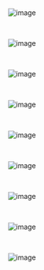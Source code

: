 

<br>

![image](https://user-images.githubusercontent.com/114075332/230796855-7c64926d-461c-4412-a3a3-596daa63d05a.png)

<br>

![image](https://user-images.githubusercontent.com/114075332/230792809-06de944b-9553-4ccb-aa87-97b49095bf87.png)

<br>

![image](https://user-images.githubusercontent.com/114075332/230793151-ca5b1170-9ea9-4284-b427-2f25d2d8ec94.png)

<br>

![image](https://user-images.githubusercontent.com/114075332/230794863-5924193d-a12c-43cd-bd4d-e63df919e73f.png)


<br>

![image](https://user-images.githubusercontent.com/114075332/230792955-778cd829-0fac-43b6-9407-d046e2df8ae1.png)


<br>

![image](https://user-images.githubusercontent.com/114075332/230792971-1890ee5c-9383-4bff-b43b-e5a21d7c7d86.png)


<br>

![image](https://user-images.githubusercontent.com/114075332/230792998-15112a88-eb04-460b-b8a9-261b73e49aec.png)


<br>

![image](https://user-images.githubusercontent.com/114075332/230793061-c4527076-321c-43f0-a43b-8a413f39836f.png)


<br>

![image](https://user-images.githubusercontent.com/114075332/230793976-86ecfc8e-655b-48be-8bf7-718a1b1024e6.png)


<br>

<br>

<br>
